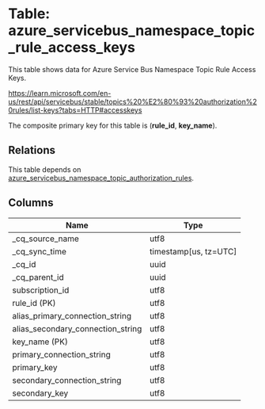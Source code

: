 # Table: azure_servicebus_namespace_topic_rule_access_keys

This table shows data for Azure Service Bus Namespace Topic Rule Access Keys.

https://learn.microsoft.com/en-us/rest/api/servicebus/stable/topics%20%E2%80%93%20authorization%20rules/list-keys?tabs=HTTP#accesskeys

The composite primary key for this table is (**rule_id**, **key_name**).

## Relations

This table depends on [azure_servicebus_namespace_topic_authorization_rules](azure_servicebus_namespace_topic_authorization_rules).

## Columns

| Name          | Type          |
| ------------- | ------------- |
|_cq_source_name|utf8|
|_cq_sync_time|timestamp[us, tz=UTC]|
|_cq_id|uuid|
|_cq_parent_id|uuid|
|subscription_id|utf8|
|rule_id (PK)|utf8|
|alias_primary_connection_string|utf8|
|alias_secondary_connection_string|utf8|
|key_name (PK)|utf8|
|primary_connection_string|utf8|
|primary_key|utf8|
|secondary_connection_string|utf8|
|secondary_key|utf8|